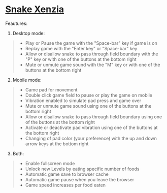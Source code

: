 # [Snake Xenzia][snake-xenzia-link]

Feautures:
1. Desktop mode:
  > * Play or Pause the game with the "Space-bar" key if game is on
  > * Replay game with the "Enter key" or "Space-bar" key
  > * Allow or disallow snake to pass through field boundary with the "P" key or with one of the buttons at the bottom right
  > * Mute or unmute game sound with the "M" key or with one of the buttons at the bottom right

2. Mobile mode:
  > * Game pad for movement
  > * Double click game field to pause or play the game on mobile
  > * Vibration enabled to simulate pad press and game over
  > * Mute or unmute game sound using one of the buttons at the bottom right
  > * Allow or disallow snake to pass through field boundary using one of the buttons at the bottom right
  > * Activate or deactivate pad vibration using one of the buttons at the bottom right
  > * Changing of pad color (your preference) with the up and down arrow keys at the bottom right

3. Both:
  > * Enable fullscreen mode
  > * Unlock new Levels by eating specific number of foods
  > * Automatic game save to browser cache
  > * Automatic game pause when you leave the browser
  > * Game speed increases per food eaten

[snake-xenzia-link]: https://jeto-games.netlify.app/#/snake-xenzia
